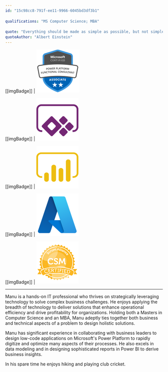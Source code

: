 ```yaml
---
id: "15c98cc8-791f-ee11-9966-6045bd3df3b1"

qualifications: "MS Computer Science; MBA"

quote: "Everything should be made as simple as possible, but not simpler."
quoteAuthor: "Albert Einstein"
---
```

[[imgBadge]]
| ![power-platform-functional-consultant.png](../badges/Certification-microsoft-power-platform-functional-consultant-associate.png)

[[imgBadge]]
| ![power-apps-logo.png](../badges/Business-microsoft-dynamics-powerapps.png)

[[imgBadge]]
| ![power-bi-logo.png](../badges/Business-microsoft-dynamics-powerbi.png)

[[imgBadge]]
| ![azure-logo.png](../badges/Business-microsoft-azure.png)

[[imgBadge]]
| ![certified-scrum-master-logo.png](../badges/Certification-scrumalliance-master.png)

---

Manu is a hands-on IT professional who thrives on strategically leveraging technology to solve complex business challenges. He enjoys applying the breadth of technology to deliver solutions that enhance operational efficiency and drive profitability for organizations. Holding both a Masters in Computer Science and an MBA, Manu adeptly ties together both business and technical aspects of a problem to design holistic solutions.

Manu has significant experience in collaborating with business leaders to design low-code applications on Microsoft's Power Platform to rapidly digitize and optimize many aspects of their processes. He also excels in data modeling and in designing sophisticated reports in Power BI to derive business insights. 

In his spare time he enjoys hiking and playing club cricket.
